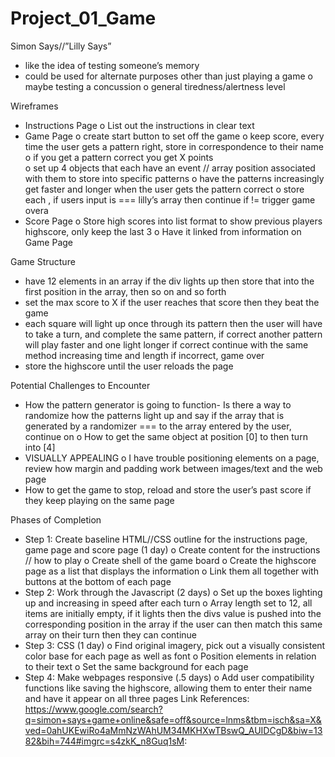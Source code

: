 # Project_01_Game
Simon Says//”Lilly Says”
-   like the idea of testing someone’s memory
-   could be used for alternate purposes other than just playing a game
o   maybe testing a concussion 
o   general tiredness/alertness level

Wireframes
-   Instructions Page
o   List out the instructions in clear text 
-   Game Page
o   create start button to set off the game
o   keep score, every time the user gets a pattern right, store in correspondence to their name 
o   if you get a pattern correct you get  X points  
o   set up 4 objects that each have an event // array position associated with them to store into specific patterns 
o   have the patterns increasingly get faster and longer when the user gets the pattern correct
o   store each , if users input is === lilly’s array then continue if != trigger game overa
-   Score Page
o   Store high scores into list format to show previous players highscore, only keep the last 3
o   Have it linked from information on Game Page 

Game Structure
-   have 12 elements in an array if the div lights up then store that into the first position in the array, then so on and so forth 
-   set the max score to X if the user reaches that score then they beat the game 
-   each square will light up once through its pattern then the user will have to take a turn, and complete the same pattern, if correct another pattern will play faster and one light longer if correct continue with the same method increasing time and length if incorrect, game over 
-   store the highscore until the user reloads the page

Potential Challenges to Encounter
-   How the pattern generator is going to function- Is there a way to randomize how the patterns light up and say if the array that is generated by a randomizer === to the array entered by the user, continue on 
o   How to get the same object at position [0] to then turn into [4]
-   VISUALLY APPEALING
o   I have trouble positioning elements on a page, review how margin and padding work between images/text and the web page
-   How to get the game to stop, reload and store the user’s past score if they keep playing on the same page 

Phases of Completion 
-   Step 1: Create baseline HTML//CSS outline for the instructions page, game page and score page (1 day)
o   Create content for the instructions // how to play
o   Create shell of the game board 
o   Create the highscore page as a list that displays the information 
o   Link them all together with buttons at the bottom of each page
-   Step 2: Work through the Javascript (2 days)
o   Set up the boxes lighting up and increasing in speed after each turn
o   Array length set to 12, all items are initially empty, if it lights then the divs value is pushed into the corresponding position in the array if the user can then match this same array on their turn then they can continue
-   Step 3: CSS (1 day)
o   Find original imagery, pick out a visually consistent color base for each page as well as font
o   Position elements in relation to their text
o   Set the same background for each page 
-   Step 4: Make webpages responsive (.5 days)
o   Add user compatibility functions like saving the highscore, allowing them to enter their name and have it appear on all three pages
Link References:
https://www.google.com/search?q=simon+says+game+online&safe=off&source=lnms&tbm=isch&sa=X&ved=0ahUKEwiRo4aMmNzWAhUM34MKHXwTBswQ_AUIDCgD&biw=1382&bih=744#imgrc=s4zkK_n8Guq1sM:
